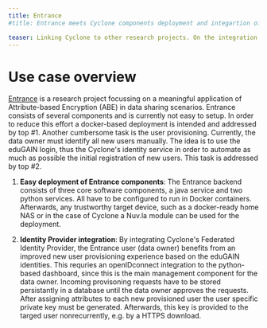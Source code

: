 ```yaml
---
title: Entrance  
#title: Entrance meets Cyclone components deployment and integartion of federated identities.

teaser: Linking Cyclone to other research projects. On the integration of Cyclone's Federated Identity provider to Entrance and an improved Entrance component deployment.
---
```

# Use case overview

[Entrance](http://entrance.snet.tu-berlin.de/ ) is a research project focussing on a meaningful application of Attribute-based Encryption (ABE) in data sharing scenarios. Entrance consists of several components and is currently not easy to setup. In order to reduce this effort a docker-based deployment is intended and addressed by top #1.
Another cumbersome task is the user provisioning. Currently, the data owner must identify all new users manually. The idea is to use the eduGAIN login, thus the Cyclone's identity service in order to automate as much as possible the initial registration of new users. This task is addressed by top #2. 

1. **Easy deployment of Entrance components**:
The Entrance backend consists of three core software components, a java service and two python services. All have to be configured to run in Docker containers. Afterwards, any trustworthy target device, such as a docker-ready home NAS or in the case of Cyclone a Nuv.la module can be used for the deployment.

2. **Identity Provider integration**:  By integrating Cyclone's Federated Identity Provider, the Entrance user (data owner) benefits from an improved new user provisioning experience based on the eduGAIN identities. This requries an openIDconnect integration to the python-based dashboard, since this is the main management component for the data owner. Incoming provisoning requests have to be stored persistantly in a database until the data owner approves the requests. After assigning attributes to each new provisioned user the user specific private key must be generated. Afterwards, this key is provided to the targed user nonrecurrently, e.g. by a HTTPS download.


